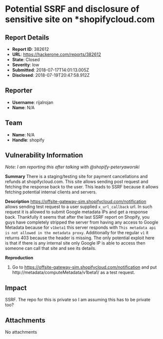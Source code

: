 # Potential SSRF and disclosure of sensitive site on *shopifycloud.com

## Report Details
- **Report ID**: 382612
- **URL**: https://hackerone.com/reports/382612
- **State**: Closed
- **Severity**: low
- **Submitted**: 2018-07-17T14:01:13.005Z
- **Disclosed**: 2018-07-19T20:47:58.912Z

## Reporter
- **Username**: rijalrojan
- **Name**: N/A

## Team
- **Name**: N/A
- **Handle**: shopify

## Vulnerability Information
*Note: I am reporting this after talking with @shopify-peteryaworski*

**Summary**
There is a staging/testing site for payment cancellations and refunds at shopifycloud.com. This site allows sending post request and fetching the response back to the user. This leads to SSRF because it allows fetching potential internal clients and servers. 

**Description**
https://offsite-gateway-sim.shopifycloud.com/notification allows sending test request to a user supplied `x_url_callback` url. In such request it is allowed to submit Google metadata IPs and get a response back. Thankfully it seems that after the last SSRF report on Shopify, you guys have completely stripped the server from having any access to Google Metadata because for `v1beta1` this server responds with `This metadata api is not allowed in the metadata proxy`. Additionally for the regular `v1` it returns 403 because the header is missing. The only potential exploit here is that if there is any internal site only Google IP is able to access then someone can call that site and see its details. 

**Reproduction**
1. Go to https://offsite-gateway-sim.shopifycloud.com/notification and put http://metadata/computeMetadata/v1beta1/ as a test request.

## Impact

SSRF. The repo for this is private so I am assuming this has to be private too?

## Attachments
No attachments
